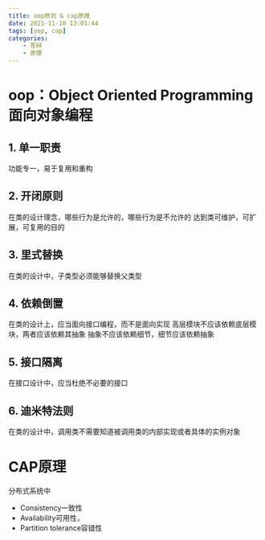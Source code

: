 ```yaml
---
title: oop原则 & cap原理
date: 2021-11-10 13:01:44
tags: [oop, cap]
categories:
	- 答辩
	- 原理
---
```


# oop：Object Oriented Programming 面向对象编程

## 1. 单一职责
功能专一，易于复用和重构

## 2. 开闭原则
在类的设计理念，哪些行为是允许的，哪些行为是不允许的
达到类可维护，可扩展，可复用的目的

## 3. 里式替换
在类的设计中，子类型必须能够替换父类型

## 4. 依赖倒置
在类的设计上，应当面向接口编程，而不是面向实现
高层模块不应该依赖底层模块，两者应该依赖其抽象
抽象不应该依赖细节，细节应该依赖抽象

## 5. 接口隔离
在接口设计中，应当杜绝不必要的接口

## 6. 迪米特法则
在类的设计中，调用类不需要知道被调用类的内部实现或者具体的实例对象

# CAP原理
分布式系统中
- Consistency一致性
- Availability可用性，
- Partition tolerance容错性

